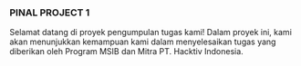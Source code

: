 ### PINAL PROJECT 1

Selamat datang di proyek pengumpulan tugas kami! Dalam proyek ini, kami akan menunjukkan kemampuan kami dalam menyelesaikan tugas yang diberikan oleh Program MSIB dan Mitra PT. Hacktiv Indonesia.
